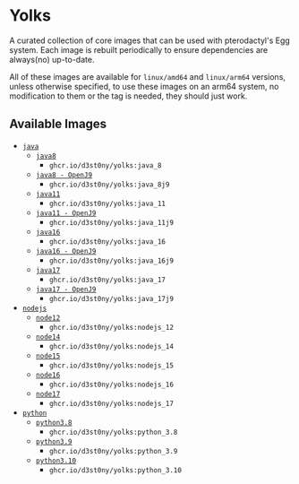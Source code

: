 # Yolks

A curated collection of core images that can be used with pterodactyl's Egg system. Each image is rebuilt
periodically to ensure dependencies are always(no) up-to-date.

All of these images are available for `linux/amd64` and `linux/arm64` versions, unless otherwise specified, to use
these images on an arm64 system, no modification to them or the tag is needed, they should just work.

## Available Images

* [`java`](https://github.com/d3st0ny/yolks/tree/master/java)
  * [`java8`](https://github.com/d3st0ny/yolks/tree/master/java/8)
    * `ghcr.io/d3st0ny/yolks:java_8`
  * [`java8 - OpenJ9`](https://github.com/d3st0ny/yolks/tree/master/java/8j9)
    * `ghcr.io/d3st0ny/yolks:java_8j9`
  * [`java11`](https://github.com/d3st0ny/yolks/tree/master/java/11)
    * `ghcr.io/d3st0ny/yolks:java_11`
  * [`java11 - OpenJ9`](https://github.com/d3st0ny/yolks/tree/master/java/11j9)
    * `ghcr.io/d3st0ny/yolks:java_11j9`
  * [`java16`](https://github.com/d3st0ny/yolks/tree/master/java/16)
    * `ghcr.io/d3st0ny/yolks:java_16`
  * [`java16 - OpenJ9`](https://github.com/d3st0ny/yolks/tree/master/java/16j9)
    * `ghcr.io/d3st0ny/yolks:java_16j9`
  * [`java17`](https://github.com/d3st0ny/yolks/tree/master/java/17)
    * `ghcr.io/d3st0ny/yolks:java_17`
  * [`java17 - OpenJ9`](https://github.com/d3st0ny/yolks/tree/master/java/17j9)
    * `ghcr.io/d3st0ny/yolks:java_17j9`
* [`nodejs`](https://github.com/d3st0ny/yolks/tree/master/nodejs)
  * [`node12`](https://github.com/d3st0ny/yolks/tree/master/nodejs/12)
    * `ghcr.io/d3st0ny/yolks:nodejs_12`
  * [`node14`](https://github.com/d3st0ny/yolks/tree/master/nodejs/14)
    * `ghcr.io/d3st0ny/yolks:nodejs_14`
  * [`node15`](https://github.com/d3st0ny/yolks/tree/master/nodejs/15)
    * `ghcr.io/d3st0ny/yolks:nodejs_15`
  * [`node16`](https://github.com/d3st0ny/yolks/tree/master/nodejs/16)
    * `ghcr.io/d3st0ny/yolks:nodejs_16`
  * [`node17`](https://github.com/d3st0ny/yolks/tree/master/nodejs/17)
    * `ghcr.io/d3st0ny/yolks:nodejs_17`
* [`python`](https://github.com/d3st0ny/yolks/tree/master/python)
  * [`python3.8`](https://github.com/d3st0ny/yolks/tree/master/python/3.8)
    * `ghcr.io/d3st0ny/yolks:python_3.8`
  * [`python3.9`](https://github.com/d3st0ny/yolks/tree/master/python/3.9)
    * `ghcr.io/d3st0ny/yolks:python_3.9`
  * [`python3.10`](https://github.com/d3st0ny/yolks/tree/master/python/3.10)
    * `ghcr.io/d3st0ny/yolks:python_3.10`
